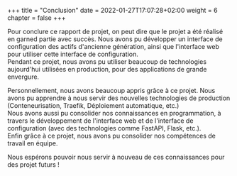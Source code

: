 +++
title = "Conclusion"
date = 2022-01-27T17:07:28+02:00
weight = 6
chapter = false
+++

Pour conclure ce rapport de projet, on peut dire que le projet a été réalisé en garned partie avec succès.
Nous avons pu développer un interface de configuration des actifs d'ancienne génération, ainsi que l'interface web pour utiliser cette interface de configuration. \
Pendant ce projet, nous avons pu utiliser beaucoup de technologies aujourd'hui utilisées en production, pour des applications de grande envergure.

Personnellement, nous avons beaucoup appris grâce à ce projet. Nous avons pu apprendre à nous servir des nouvelles technologies de production (Conteneurisation, Traefik, Déploiement automatique, etc.) \
Nous avons aussi pu consolider nos connaissances en programmation, à travers le développement de l'interface web et de l'interface de configuration (avec des technologies comme FastAPI, Flask, etc.). \
Enfin grâce à ce projet, nous avons pu consolider nos compétences de travail en équipe.

Nous espérons pouvoir nous servir à nouveau de ces connaissances pour des projet futurs !
